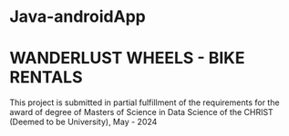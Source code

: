 # Java-androidApp
# WANDERLUST WHEELS - BIKE RENTALS
This project is submitted in partial fulfillment of the requirements for the award of degree of Masters of Science in Data Science of the CHRIST (Deemed to be University), May - 2024
